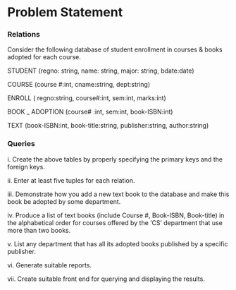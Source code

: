 Problem Statement
=================

### Relations

Consider the following database of student enrollment in courses & books adopted for each course.

STUDENT (regno: string, name: string, major: string, bdate:date)

COURSE (course #:int, cname:string, dept:string)

ENROLL ( regno:string, course#:int, sem:int, marks:int)

BOOK _ ADOPTION (course# :int, sem:int, book-ISBN:int)

TEXT (book-ISBN:int, book-title:string, publisher:string, author:string)


### Queries


i. Create the above tables by properly specifying the primary keys and the foreign keys.

ii. Enter at least five tuples for each relation.

iii. Demonstrate how you add a new text book to the database and make this book be adopted by some
department.

iv. Produce a list of text books (include Course #, Book-ISBN, Book-title) in the alphabetical order for courses
offered by the ‘CS’ department that use more than two books.

v. List any department that has all its adopted books published by a specific publisher.

vi. Generate suitable reports.

vii. Create suitable front end for querying and displaying the results.

